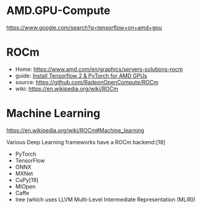 # AMD.GPU-Compute
https://www.google.com/search?q=tensorflow+on+amd+gpu

# ROCm
- Home: https://www.amd.com/en/graphics/servers-solutions-rocm
- guide: [Install Tensorflow 2 &amp; PyTorch for AMD GPUs](https://medium.com/analytics-vidhya/install-tensorflow-2-for-amd-gpus-87e8d7aeb812)
- source: https://github.com/RadeonOpenCompute/ROCm
- wiki: https://en.wikipedia.org/wiki/ROCm

# Machine Learning
https://en.wikipedia.org/wiki/ROCm#Machine_learning

Various Deep Learning frameworks have a ROCm backend:[18]

- PyTorch
- TensorFlow
- ONNX
- MXNet
- CuPy[19]
- MIOpen
- Caffe
- Iree (which uses LLVM Multi-Level Intermediate Representation (MLIR))
